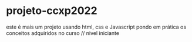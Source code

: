 # projeto-ccxp2022
este é mais um projeto usando html, css e Javascript pondo em prática os conceitos adquiridos no curso // nivel  iniciante

